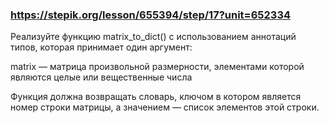 ### https://stepik.org/lesson/655394/step/17?unit=652334

Реализуйте функцию matrix_to_dict() с использованием аннотаций типов, которая принимает один аргумент:


matrix — матрица произвольной размерности, элементами которой являются целые или вещественные числа


Функция должна возвращать словарь, ключом в котором является номер строки матрицы, а значением — список элементов этой строки.
